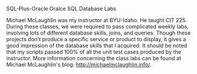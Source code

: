  SQL-Plus-Oracle
Oralce SQL Database Labs

Michael McLaughlin was my instructor at BYU-Idaho. He taught CIT 225. During these classes, we were required to pass complicated weekly labs, involving lots of different database skills, joins, and queries. Though these projects don't produce a specific service or product to display, it gives a good impression of the database skills that I acquired. It should be noted that my scripts passed 100% of all the unit test cases produced by the instructor. More information concerning the class labs can be found at Michael McLaughlin's blog: http://michaelmclaughlin.info/.
